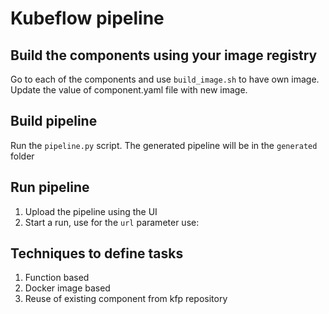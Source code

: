 # Kubeflow pipeline

## Build the components using your image registry

Go to each of the components and use `build_image.sh` to have own image. Update
the value of component.yaml file with new image.

## Build pipeline

Run the `pipeline.py` script. The generated pipeline will be in the `generated`
folder

## Run pipeline

1. Upload the pipeline using the UI
2. Start a run, use for the `url` parameter
   use:


## Techniques to define tasks

1. Function based
2. Docker image based
3. Reuse of existing component from kfp repository
